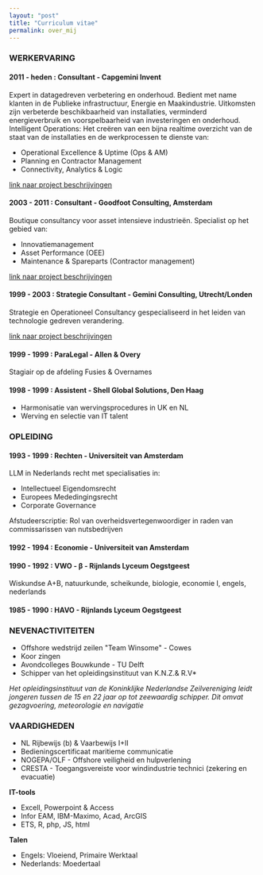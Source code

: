 ```yaml
---
layout: "post"
title: "Curriculum vitae"
permalink: over_mij
---
```


### WERKERVARING

#### 2011 - heden : Consultant - Capgemini Invent

Expert in datagedreven verbetering en onderhoud. Bedient met name klanten in de Publieke infrastructuur, Energie en Maakindustrie. Uitkomsten zijn verbeterde beschikbaarheid van installaties, verminderd energieverbruik en voorspelbaarheid van investeringen en onderhoud. Intelligent Operations: Het creëren van een bijna realtime overzicht van de staat van de installaties en de werkprocessen te dienste van:

- Operational Excellence & Uptime (Ops & AM)
- Planning en Contractor Management
- Connectivity, Analytics & Logic

[link naar project beschrijvingen](https://fprisse.github.io/projects_invent_nl)

#### 2003 - 2011 : Consultant - Goodfoot Consulting, Amsterdam

Boutique consultancy voor asset intensieve industrieën.  Specialist op het gebied van:

- Innovatiemanagement
- Asset Performance (OEE)
- Maintenance & Spareparts (Contractor management)

[link naar project beschrijvingen](https://fprisse.github.io/projects_goodfoot_nl)

#### 1999 - 2003 : Strategie Consultant - Gemini Consulting, Utrecht/Londen

Strategie en Operationeel Consultancy gespecialiseerd in het leiden van technologie gedreven verandering.

[link naar project beschrijvingen](https://fprisse.github.io/projects_gemini_nl)

#### 1999 - 1999 : ParaLegal - Allen & Overy

Stagiair op de afdeling Fusies & Overnames

#### 1998 - 1999 : Assistent - Shell Global Solutions, Den Haag

- Harmonisatie van wervingsprocedures in UK en NL
- Werving en selectie van IT talent

### OPLEIDING

#### 1993 - 1999 : Rechten - Universiteit van Amsterdam

LLM in Nederlands recht met specialisaties in:

- Intellectueel Eigendomsrecht
- Europees Mededingingsrecht
- Corporate Governance

Afstudeerscriptie: Rol van overheidsvertegenwoordiger in raden van commissarissen van nutsbedrijven

#### 1992 - 1994 : Economie - Universiteit van Amsterdam

#### 1990 - 1992 : VWO - β - Rijnlands Lyceum Oegstgeest

Wiskundse A+B, natuurkunde, scheikunde, biologie, economie I, engels, nederlands

#### 1985 - 1990 : HAVO - Rijnlands Lyceum Oegstgeest

### NEVENACTIVITEITEN
- Offshore wedstrijd zeilen "Team Winsome" - Cowes
- Koor zingen
- Avondcolleges Bouwkunde - TU Delft
- Schipper van het opleidingsinstituut van K.N.Z.& R.V*

*Het opleidingsinstituut van de Koninklijke Nederlandse Zeilvereniging leidt jongeren tussen de 15 en 22 jaar op tot zeewaardig schipper. Dit omvat gezagvoering, meteorologie en navigatie*

### VAARDIGHEDEN

- NL Rijbewijs (b) & Vaarbewijs I+II
- Bedieningscertificaat maritieme communicatie
- NOGEPA/OLF - Offshore veiligheid en hulpverlening
- CRESTA - Toegangsvereiste voor windindustrie technici (zekering en evacuatie)

**IT-tools**

- Excell, Powerpoint & Access
- Infor EAM, IBM-Maximo, Acad, ArcGIS
- ETS, R, php, JS, html

**Talen**

- Engels: Vloeiend, Primaire Werktaal
- Nederlands: Moedertaal
